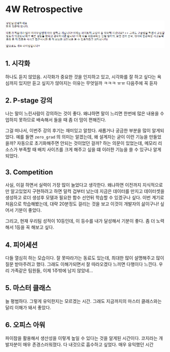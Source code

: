 # 4W Retrospective

![](../../../.gitbook/assets/image%20%281097%29.png)

## 1. 시각화

하나도 듣지 않았음. 시각화가 중요한 것을 인지하고 있고, 시각화를 잘 하고 싶다는 욕심까지 있지만 듣고 싶지가 않아지는 이유는 무엇일까 ㅋㅋㅋ ㅠㅠ 다음주에 꼭 듣자



## 2. P-stage 강의

나는 말이 느린사람이 강의하는 것이 좋다. 왜냐하면 말이 느리면 한번에 많은 내용을 수업하지 못하므로 배속해서 들을 때 좀 더 맘이 편해진다.

그걸 떠나서, 이번주 강의 후기는 재미있고 알찼다. 새롭거나 궁금한 부분을 많이 알게되었다. 예를 들면 `zero_grad` 의 의미는 알겠는데, 왜 설계자는 굳이 이런 기능을 만들었을까? 자동으로 초기화해주면 안되는 것이었던 걸까? 하는 의문이 있었는데, 메모리 리소스가 부족할 때 배치 사이즈를 크게 해주고 싶을 떄 이러한 기능을 쓸 수 있구나 알게되었다.



## 3. Competition

사실, 이걸 하면서 실력이 가장 많이 늘었다고 생각한다. 왜냐하면 이전까지 지식적으로만 알고있었지 구현하려고 하면 덜컥 겁부터 났는데 지금은 데이터를 만지고 데이터셋을 생성하고 로더 생성후 모델과 필요한 함수 선언뒤 학습할 수 있겠구나 싶다. 이번 계기로 처음으로 학습해봤는데, 대략 20분정도 걸리는 것을 보고 이것이 개발자의 삶이구나! 싶어서 기분이 좋았다.

그리고, 현재 우리팀 성적이 10등인데, 이 등수를 내가 달성해서 기분이 좋다. 좀 더 노력해서 1등을 꼭 해보고 싶다.



## 4. 피어세션

다들 열심히 하는 모습이다. 잘 못따라가는 동료도 있는데, 최대한 많이 설명해주고 많이 질문 받아주려고 했다. 그래도 이해가되면서 잘 따라오겠다 느끼면 다행이다 느낀다. 우리 가족같은 팀원들, 이제 1주밖에 남지 않았네...



## 5. 마스터 클래스

늘 평범하다. 그렇게 유익한지는 모르겠는 시간. 그래도 지금까지의 마스터 클래스와는 달리 이해가 돼서 좋았다.



## 6. 오피스 아워

파이참을 활용해서 생산성을 이렇게 높일 수 있다는 것을 알게된 시간이다. 코지라는 개발자분이 매우 존경스러워졌다. 다 내것으로 흡수하고 싶었다. 매우 유익했던 시간

